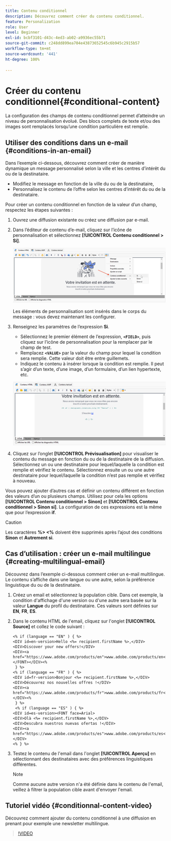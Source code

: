 ```yaml
---
title: Contenu conditionnel
description: Découvrez comment créer du contenu conditionnel.
feature: Personalization
role: User
level: Beginner
exl-id: bcbf3101-d43c-4ed3-ab02-a9936ec55b71
source-git-commit: c248dd899ea704e43873652545c6b945c2915b57
workflow-type: tm+mt
source-wordcount: '441'
ht-degree: 100%

---
```


# Créer du contenu conditionnel{#conditional-content}

La configuration des champs de contenu conditionnel permet d’atteindre un niveau de personnalisation évolué. Des blocs complets de texte et/ou des images sont remplacés lorsqu’une condition particulière est remplie.


## Utiliser des conditions dans un e-mail {#conditions-in-an-email}

Dans l’exemple ci-dessous, découvrez comment créer de manière dynamique un message personnalisé selon la ville et les centres d’intérêt du ou de la destinataire.

* Modifiez le message en fonction de la ville du ou de la destinataire,
* Personnalisez le contenu de l’offre selon les centres d’intérêt du ou de la destinataire.

Pour créer un contenu conditionnel en fonction de la valeur d’un champ, respectez les étapes suivantes :

1. Ouvrez une diffusion existante ou créez une diffusion par e-mail.
1. Dans l’éditeur de contenu d’e-mail, cliquez sur l’icône de personnalisation et sélectionnez **[!UICONTROL Contenu conditionnel > Si]**.

   ![Insérer une condition](assets/condition-insert.png)

   Les éléments de personnalisation sont insérés dans le corps du message : vous devez maintenant les configurer.

1. Renseignez les paramètres de l’expression **Si**.

   * Sélectionnez le premier élément de l’expression, **`<FIELD>`**, puis cliquez sur l’icône de personnalisation pour la remplacer par le champ de test.
   * Remplacez **`<VALUE>`** par la valeur du champ pour lequel la condition sera remplie. Cette valeur doit être entre guillemets.
   * Indiquez le contenu à insérer lorsque la condition est remplie. Il peut s’agir d’un texte, d’une image, d’un formulaire, d’un lien hypertexte, etc.

   ![Condition dans un e-mail](assets/condition-in-email.png)

1. Cliquez sur l’onglet **[!UICONTROL Prévisualisation]** pour visualiser le contenu du message en fonction du ou de la destinataire de la diffusion. Sélectionnez un ou une destinataire pour lequel/laquelle la condition est remplie et vérifiez le contenu. Sélectionnez ensuite un ou une autre destinataire pour lequel/laquelle la condition n’est pas remplie et vérifiez à nouveau.

Vous pouvez ajouter d’autres cas et définir un contenu différent en fonction des valeurs d’un ou plusieurs champs. Utilisez pour cela les options **[!UICONTROL Contenu conditionnel > Sinon]** et **[!UICONTROL Contenu conditionnel > Sinon si]**. La configuration de ces expressions est la même que pour l’expression **if**.

>[!CAUTION]
>
>Les caractères **%> &lt;%** doivent être supprimés après l’ajout des conditions **Sinon** et **Autrement si**.


## Cas d’utilisation : créer un e-mail multilingue {#creating-multilingual-email}

Découvrez dans l’exemple ci-dessous comment créer un e-mail multilingue. Le contenu s’affiche dans une langue ou une autre, selon la préférence linguistique du ou de la destinataire.

1. Créez un email et sélectionnez la population cible. Dans cet exemple, la condition d&#39;affichage d&#39;une version ou d&#39;une autre sera basée sur la valeur **Langue** du profil du destinataire. Ces valeurs sont définies sur **EN**, **FR**, **ES**.
1. Dans le contenu HTML de l&#39;email, cliquez sur l&#39;onglet **[!UICONTROL Source]** et collez le code suivant :

   ```
   <% if (language == "EN" ) { %>
   <DIV id=en-version>Hello <%= recipient.firstName %>,</DIV>
   <DIV>Discover your new offers!</DIV>
   <DIV><a href="https://www.adobe.com/products/en">www.adobe.com/products/en</A></FONT></DIV><%
    } %>
   <% if (language == "FR" ) { %>
   <DIV id=fr-version>Bonjour <%= recipient.firstName %>,</DIV>
   <DIV>Découvrez nos nouvelles offres !</DIV>
   <DIV><a href="https://www.adobe.com/products/fr">www.adobe.com/products/fr</A></DIV><%
    } %>
    <% if (language == "ES" ) { %>
   <DIV id=es-version><FONT face=Arial>
   <DIV>Olà <%= recipient.firstName %>,</DIV>
   <DIV>Descubra nuestros nuevas ofertas !</DIV>
   <DIV><a href="https://www.adobe.com/products/es">www.adobe.com/products/es</A></DIV>
   <% } %>
   ```

1. Testez le contenu de l&#39;email dans l&#39;onglet **[!UICONTROL Aperçu]** en sélectionnant des destinataires avec des préférences linguistiques différentes.

   >[!NOTE]
   >
   >Comme aucune autre version n&#39;a été définie dans le contenu de l&#39;email, veillez à filtrer la population cible avant d&#39;envoyer l&#39;email.

## Tutoriel vidéo {#conditionnal-content-video}

Découvrez comment ajouter du contenu conditionnel à une diffusion en prenant pour exemple une newsletter multilingue.

>[!VIDEO](https://video.tv.adobe.com/v/3446713?quality=12&captions=fre_fr)
